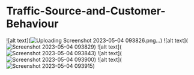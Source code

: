 # Traffic-Source-and-Customer-Behaviour


![alt text](![Uploading Screenshot 2023-05-04 093826.png…]())
![alt text](![Screenshot 2023-05-04 093829](https://user-images.githubusercontent.com/68995151/236141574-fa541704-4ef2-42ea-b039-6f9e5e443d97.jpg))
![alt text](![Screenshot 2023-05-04 093843](https://user-images.githubusercontent.com/68995151/236141795-57c04cc2-e0cc-4b8b-88cd-4fb4fbd23da0.png))
![alt text](![Screenshot 2023-05-04 093900](https://user-images.githubusercontent.com/68995151/236142270-8e7d83d5-2089-4dca-8143-420858d7d064.png))
![alt text](![Screenshot 2023-05-04 093915](https://user-images.githubusercontent.com/68995151/236142404-b3731fb6-f8a6-4403-8108-7d53f2d24514.png))
